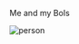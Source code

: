 Me and my BoIs


![person](https://user-images.githubusercontent.com/101272586/158024965-dc2d7262-e350-48b7-9f0f-20b4c52d2d20.gif)
